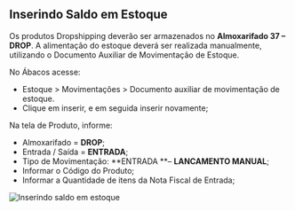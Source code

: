 ## Inserindo Saldo em Estoque

Os produtos Dropshipping deverão ser armazenados no **Almoxarifado 37 – DROP**. A alimentação do estoque deverá ser realizada manualmente, utilizando o Documento Auxiliar de Movimentação de Estoque.

No Ábacos acesse:
- Estoque > Movimentações > Documento auxiliar de movimentação de estoque.
- Clique em inserir, e em seguida inserir novamente;

Na tela de Produto, informe:

* Almoxarifado = **DROP**;
* Entrada / Saída = **ENTRADA**;
* Tipo de Movimentação: **ENTRADA **– **LANCAMENTO MANUAL**;
* Informar o Código do Produto;
* Informar a Quantidade de itens da Nota Fiscal de Entrada;

![Inserindo saldo em estoque](http://developers.connectparts.com.br/imagens/drop2/dropforn05.png)